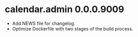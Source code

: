# calendar.admin 0.0.0.9009

* Add NEWS file for changelog.
* Optimize Dockerfile with two stages of the build process.
